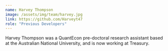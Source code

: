 ```yaml
---
name: Harvey Thompson
image: /assets/img/team/harvey.jpg
link: https://github.com/Harveyt47
role: "Previous Developers"
---
```

Harvey Thompson was a QuantEcon pre-doctoral research assistant based at the Australian National University, and is now working at Treasury.
